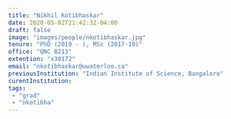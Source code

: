 ```yaml
---
title: "Nikhil Kotibhaskar"
date: 2020-05-02T21:42:32-04:00
draft: false
image: "images/people/nkotibhaskar.jpg"
tenure: "PhD (2019 - ), MSc (2017-19)"
office: "QNC B213"
extention: "x30172"
email: "nkotibhaskar@uwaterloo.ca"
previousInstitution: "Indian Institute of Science, Bangalore"
curentInstitution: 
tags:
 - "grad"
 - "nkotibha"
---
```


